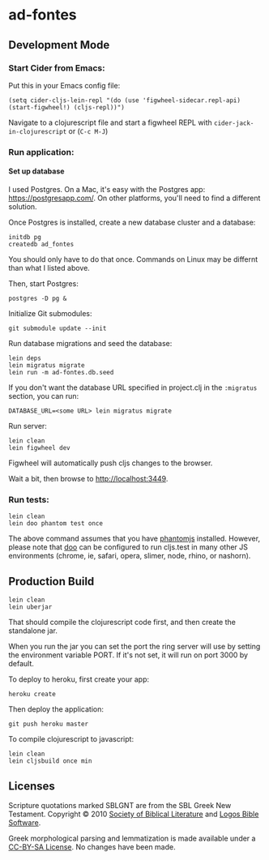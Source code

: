 # ad-fontes

## Development Mode

### Start Cider from Emacs:

Put this in your Emacs config file:

```
(setq cider-cljs-lein-repl "(do (use 'figwheel-sidecar.repl-api) (start-figwheel!) (cljs-repl))")
```

Navigate to a clojurescript file and start a figwheel REPL with `cider-jack-in-clojurescript` or (`C-c M-J`)

### Run application:

#### Set up database

I used Postgres. On a Mac, it's easy with the Postgres app: https://postgresapp.com/. On other
platforms, you'll need to find a different solution.

Once Postgres is installed, create a new database cluster and a database:
```
initdb pg
createdb ad_fontes
```
You should only have to do that once. Commands on Linux may be differnt than what I listed above.

Then, start Postgres:
```
postgres -D pg &
```

Initialize Git submodules:
```
git submodule update --init
```

Run database migrations and seed the database:
```
lein deps
lein migratus migrate
lein run -m ad-fontes.db.seed
```

If you don't want the database URL specified in project.clj in the `:migratus` section,
you can run:
```
DATABASE_URL=<some URL> lein migratus migrate
```

Run server:
```
lein clean
lein figwheel dev
```

Figwheel will automatically push cljs changes to the browser.

Wait a bit, then browse to [http://localhost:3449](http://localhost:3449).

### Run tests:

```
lein clean
lein doo phantom test once
```

The above command assumes that you have [phantomjs](https://www.npmjs.com/package/phantomjs) installed. However, please note that [doo](https://github.com/bensu/doo) can be configured to run cljs.test in many other JS environments (chrome, ie, safari, opera, slimer, node, rhino, or nashorn).

## Production Build

```
lein clean
lein uberjar
```

That should compile the clojurescript code first, and then create the standalone jar.

When you run the jar you can set the port the ring server will use by setting the environment variable PORT.
If it's not set, it will run on port 3000 by default.

To deploy to heroku, first create your app:

```
heroku create
```

Then deploy the application:

```
git push heroku master
```

To compile clojurescript to javascript:

```
lein clean
lein cljsbuild once min
```


## Licenses
Scripture quotations marked SBLGNT are from the SBL Greek New Testament.
Copyright © 2010 [Society of Biblical Literature](http://www.sbl-site.org/)
and [Logos Bible Software](http://www.logos.com/).


Greek morphological parsing and lemmatization is made available under a
[CC-BY-SA License](https://creativecommons.org/licenses/by-sa/3.0/).
No changes have been made.
